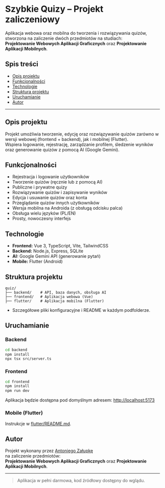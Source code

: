 # Szybkie Quizy – Projekt zaliczeniowy

Aplikacja webowa oraz mobilna do tworzenia i rozwiązywania quizów, stworzona na zaliczenie dwóch przedmiotów na studiach:  
**Projektowanie Webowych Aplikacji Graficznych** oraz **Projektowanie Aplikacji Mobilnych**.

## Spis treści

- [Opis projektu](#opis-projektu)
- [Funkcjonalności](#funkcjonalności)
- [Technologie](#technologie)
- [Struktura projektu](#struktura-projektu)
- [Uruchamianie](#uruchamianie)
- [Autor](#autor)

---

## Opis projektu

Projekt umożliwia tworzenie, edycję oraz rozwiązywanie quizów zarówno w wersji webowej (frontend + backend), jak i mobilnej (Flutter).  
Wspiera logowanie, rejestrację, zarządzanie profilem, śledzenie wyników oraz generowanie quizów z pomocą AI (Google Gemini).

## Funkcjonalności

- Rejestracja i logowanie użytkowników
- Tworzenie quizów (ręcznie lub z pomocą AI)
- Publiczne i prywatne quizy
- Rozwiązywanie quizów i zapisywanie wyników
- Edycja i usuwanie quizów oraz konta
- Przeglądanie quizów innych użytkowników
- Wersja mobilna na Androida (z obsługą odcisku palca)
- Obsługa wielu języków (PL/EN)
- Prosty, nowoczesny interfejs

## Technologie

- **Frontend:** Vue 3, TypeScript, Vite, TailwindCSS
- **Backend:** Node.js, Express, SQLite
- **AI:** Google Gemini API (generowanie pytań)
- **Mobile:** Flutter (Android)

## Struktura projektu

```
quiz/
├── backend/    # API, baza danych, obsługa AI
├── frontend/   # Aplikacja webowa (Vue)
├── flutter/    # Aplikacja mobilna (Flutter)
```

- Szczegółowe pliki konfiguracyjne i README w każdym podfolderze.

## Uruchamianie

### Backend

```sh
cd backend
npm install
npx tsx src/server.ts
```

### Frontend

```sh
cd frontend
npm install
npm run dev
```

Aplikacja będzie dostępna pod domyślnym adresem: [http://localhost:5173](http://localhost:5173)

### Mobile (Flutter)

Instrukcje w [flutter/README.md](flutter/README.md).

## Autor

Projekt wykonany przez [Antoniego Załupkę](https://azalupka.cc)  
na zaliczenie przedmiotów:  
**Projektowanie Webowych Aplikacji Graficznych** oraz **Projektowanie Aplikacji Mobilnych**.

---

> Aplikacja w pełni darmowa, kod źródłowy dostępny do wglądu.
